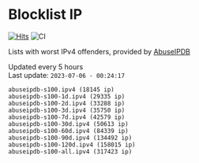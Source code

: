 # Blocklist IP

[![Hits](https://hits.seeyoufarm.com/api/count/incr/badge.svg?url=https%3A%2F%2Fgithub.com%2Fborestad%2Fblocklist-ip%2F&count_bg=%2379C83D&title_bg=%23555555&icon=&icon_color=%23E7E7E7&title=hits&edge_flat=false)](https://hits.seeyoufarm.com)  ![CI](https://img.shields.io/github/workflow/status/borestad/blocklist-ip/CI?style=flat-square)

Lists with worst IPv4 offenders, provided by [AbuseIPDB](https://www.abuseipdb.com/)

<!-- FOOTER-PLACEHOLDER -->
Updated every 5 hours<br>
Last update: `2023-07-06 - 00:24:17`
```
abuseipdb-s100.ipv4 (18145 ip)
abuseipdb-s100-1d.ipv4 (29335 ip)
abuseipdb-s100-2d.ipv4 (33288 ip)
abuseipdb-s100-3d.ipv4 (35750 ip)
abuseipdb-s100-7d.ipv4 (42579 ip)
abuseipdb-s100-30d.ipv4 (50613 ip)
abuseipdb-s100-60d.ipv4 (84339 ip)
abuseipdb-s100-90d.ipv4 (134492 ip)
abuseipdb-s100-120d.ipv4 (158015 ip)
abuseipdb-s100-all.ipv4 (317423 ip)
```
